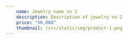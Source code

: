 ```yaml
---
    name: Jewelry name no 2
    description: Description of jewelry no 2
    price: "50,000"
    thumbnail: /src/static/img/product-1.png
---
```

